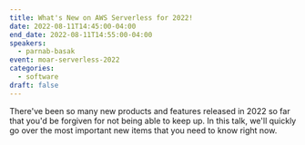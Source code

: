 ```yaml
---
title: What's New on AWS Serverless for 2022!
date: 2022-08-11T14:45:00-04:00
end_date: 2022-08-11T14:55:00-04:00
speakers:
  - parnab-basak
event: moar-serverless-2022
categories:
  - software
draft: false
---
```


There've been so many new products and features released in 2022 so far that you'd be forgiven for not being able to keep up. In this talk, we'll quickly go over the most important new items that you need to know right now.
